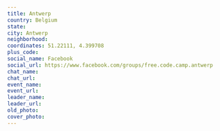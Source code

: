 ```yaml
---
title: Antwerp
country: Belgium
state: 
city: Antwerp
neighborhood: 
coordinates: 51.22111, 4.399708
plus_code:
social_name: Facebook
social_url: https://www.facebook.com/groups/free.code.camp.antwerp
chat_name:
chat_url:
event_name:
event_url:
leader_name:
leader_url:
old_photo: 
cover_photo:
---
```

